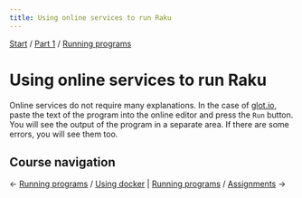 ```yaml
---
title: Using online services to run Raku
---
```


[Start](../..) / [Part 1](../../part1) / [Running programs](../)

# Using online services to run Raku

Online services do not require many explanations. In the case of [glot.io](https://glot.io/new/perl6), paste the text of the program into the online editor and press the `Run` button. You will see the output of the program in a separate area. If there are some errors, you will see them too.

## Course navigation

← [Running programs](..) / [Using docker](../using-docker) | [Running programs](..) / [Assignments](../assignments) →
